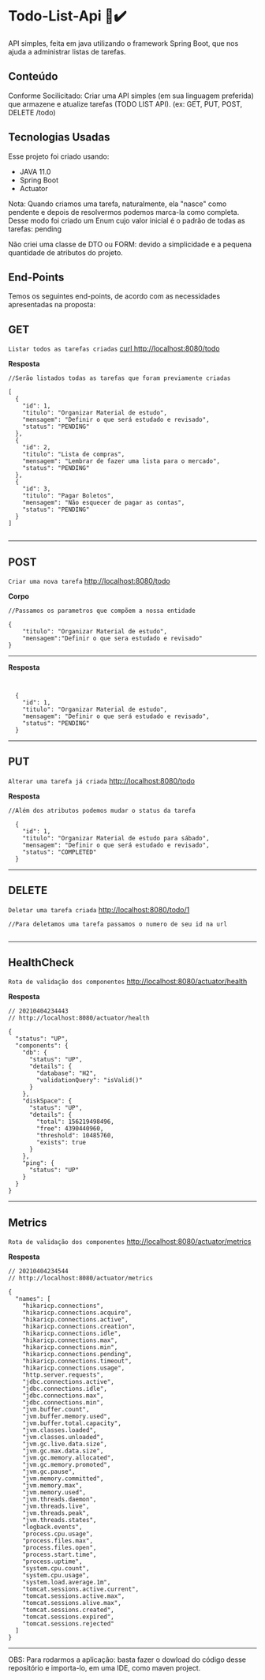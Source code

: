 # Todo-List-Api 📝✔️
API simples, feita em java utilizando o framework Spring Boot, que nos ajuda a administrar listas de tarefas.

## Conteúdo
Conforme Socilicitado:
Criar uma API simples (em sua linguagem preferida) que armazene e atualize tarefas (TODO LIST API). (ex: GET,
PUT, POST, DELETE /todo)
	
## Tecnologias Usadas
Esse projeto foi criado usando:
* JAVA 11.0
* Spring Boot
* Actuator
	

Nota: Quando criamos uma tarefa, naturalmente, ela "nasce" como pendente e depois de resolvermos podemos marca-la como completa.
Desse modo foi criado um Enum cujo valor inicial é o padrão de todas as tarefas: pending

Não criei uma classe de DTO ou FORM: devido a simplicidade e a pequena quantidade de atributos do projeto.

## End-Points
Temos os seguintes end-points, de acordo com as necessidades apresentadas na proposta:

## GET
`Listar todos as tarefas criadas` [curl http://localhost:8080/todo](#get-1billingretrieve-billing-datajson) <br/>

**Resposta**

```
//Serão listados todas as tarefas que foram previamente criadas

[
  {
    "id": 1,
    "titulo": "Organizar Material de estudo",
    "mensagem": "Definir o que será estudado e revisado",
    "status": "PENDING"
  },
  {
    "id": 2,
    "titulo": "Lista de compras",
    "mensagem": "Lembrar de fazer uma lista para o mercado",
    "status": "PENDING"
  },
  {
    "id": 3,
    "titulo": "Pagar Boletos",
    "mensagem": "Não esquecer de pagar as contas",
    "status": "PENDING"
  }
]


```
___

## POST
`Criar uma nova tarefa` [http://localhost:8080/todo](#get-1billingretrieve-billing-datajson) <br/>

**Corpo**

```
//Passamos os parametros que compõem a nossa entidade

{
	"titulo": "Organizar Material de estudo",
	"mensagem":"Definir o que sera estudado e revisado"
}

```
___

**Resposta**

```


  {
    "id": 1,
    "titulo": "Organizar Material de estudo",
    "mensagem": "Definir o que será estudado e revisado",
    "status": "PENDING"
  }

```
___


## PUT
`Alterar uma tarefa já criada` [http://localhost:8080/todo](#get-1billingretrieve-billing-datajson) <br/>

**Resposta**

```
//Além dos atributos podemos mudar o status da tarefa 

  {
    "id": 1,
    "titulo": "Organizar Material de estudo para sábado",
    "mensagem": "Definir o que será estudado e revisado",
    "status": "COMPLETED"
  }

```
___

## DELETE
`Deletar uma tarefa criada` [http://localhost:8080/todo/1](#get-1billingretrieve-billing-datajson) <br/>


```
//Para deletamos uma tarefa passamos o numero de seu id na url


```
___


## HealthCheck
`Rota de validação dos componentes` [http://localhost:8080/actuator/health](#get-1billingretrieve-billing-datajson) <br/>

**Resposta**

```
// 20210404234443
// http://localhost:8080/actuator/health

{
  "status": "UP",
  "components": {
    "db": {
      "status": "UP",
      "details": {
        "database": "H2",
        "validationQuery": "isValid()"
      }
    },
    "diskSpace": {
      "status": "UP",
      "details": {
        "total": 156219498496,
        "free": 4390440960,
        "threshold": 10485760,
        "exists": true
      }
    },
    "ping": {
      "status": "UP"
    }
  }
}

```
___

## Metrics
`Rota de validação dos componentes` [http://localhost:8080/actuator/metrics](#get-1billingretrieve-billing-datajson) <br/>

**Resposta**

```
// 20210404234544
// http://localhost:8080/actuator/metrics

{
  "names": [
    "hikaricp.connections",
    "hikaricp.connections.acquire",
    "hikaricp.connections.active",
    "hikaricp.connections.creation",
    "hikaricp.connections.idle",
    "hikaricp.connections.max",
    "hikaricp.connections.min",
    "hikaricp.connections.pending",
    "hikaricp.connections.timeout",
    "hikaricp.connections.usage",
    "http.server.requests",
    "jdbc.connections.active",
    "jdbc.connections.idle",
    "jdbc.connections.max",
    "jdbc.connections.min",
    "jvm.buffer.count",
    "jvm.buffer.memory.used",
    "jvm.buffer.total.capacity",
    "jvm.classes.loaded",
    "jvm.classes.unloaded",
    "jvm.gc.live.data.size",
    "jvm.gc.max.data.size",
    "jvm.gc.memory.allocated",
    "jvm.gc.memory.promoted",
    "jvm.gc.pause",
    "jvm.memory.committed",
    "jvm.memory.max",
    "jvm.memory.used",
    "jvm.threads.daemon",
    "jvm.threads.live",
    "jvm.threads.peak",
    "jvm.threads.states",
    "logback.events",
    "process.cpu.usage",
    "process.files.max",
    "process.files.open",
    "process.start.time",
    "process.uptime",
    "system.cpu.count",
    "system.cpu.usage",
    "system.load.average.1m",
    "tomcat.sessions.active.current",
    "tomcat.sessions.active.max",
    "tomcat.sessions.alive.max",
    "tomcat.sessions.created",
    "tomcat.sessions.expired",
    "tomcat.sessions.rejected"
  ]
}
```
___

OBS: Para rodarmos a aplicação: basta fazer o dowload do código desse repositório e importa-lo, em uma IDE, como maven project.

